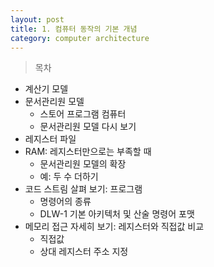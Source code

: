 ```yaml
---
layout: post
title: 1. 컴퓨터 동작의 기본 개념
category: computer architecture 
---
```

>목차
- 계산기 모델
- 문서관리원 모델
	- 스토어 프로그램 컴퓨터
	- 문서관리원 모델 다시 보기
- 레지스터 파일
- RAM: 레지스터만으로는 부족할 때
	- 문서관리원 모델의 확장
	- 예: 두 수 더하기
- 코드 스트림 살펴 보기: 프로그램
	- 명령어의 종류
	- DLW-1 기본 아키텍처 및 산술 명령어 포맷
- 메모리 접근 자세히 보기: 레지스터와 직접값 비교
	- 직접값
	- 상대 레지스터 주소 지정